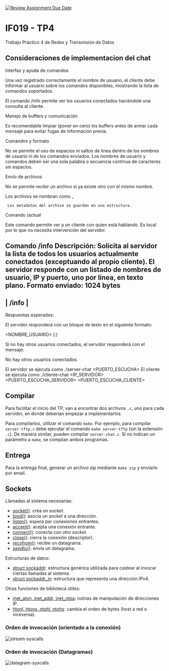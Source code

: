 [![Review Assignment Due Date](https://classroom.github.com/assets/deadline-readme-button-22041afd0340ce965d47ae6ef1cefeee28c7c493a6346c4f15d667ab976d596c.svg)](https://classroom.github.com/a/4JwrUkEc)
# IF019 - TP4

Trabajo Práctico 4 de Redes y Transmisión de Datos

## Consideraciones de implementacion del chat
Interfaz y ayuda de comandos

Una vez registrado correctamente el nombre de usuario, el cliente debe informar al usuario sobre los comandos disponibles, mostrando la lista de comandos soportados.

El comando /info permite ver los usuarios conectados haciéndole una consulta al cliente. 

Manejo de buffers y comunicación

Es recomendable limpiar (poner en cero) los buffers antes de armar cada mensaje para evitar fugas de información previa.

Comandos y formato

No se permite el uso de espacios ni saltos de línea dentro de los nombres de usuario ni de los comandos enviados. Los nombres de usuario y comandos deben ser una sola palabra o secuencia continua de caracteres sin espacios.

Envío de archivos  

No se permite recibir un archivo si ya existe otro con el mismo nombre. 


Los archivos se nombran como <nombre emisor>_<nombre archivo>

	 Los metadatos del archivo se guardan en una estructura. 

Comando /actual

Este comando permite ver a un cliente con quien está hablando. Es local por lo que no necesita intervención del servidor. 

Comando /info
Descripción:
Solicita al servidor la lista de todos los usuarios actualmente conectados (exceptuando al propio cliente). El servidor responde con un listado de nombres de usuario, IP y puerto, uno por línea, en texto plano.
Formato enviado:
1024 bytes
---------
| /info  |
---------

Respuestas esperadas:

El servidor responderá con un bloque de texto en el siguiente formato:

<NOMBRE_USUARIO> (<IP>:<PUERTO>)

Si no hay otros usuarios conectados, el servidor responderá con el mensaje:

No hay otros usuarios conectados.


El servidor se ejecuta como ./server-chat <PUERTO_ESCUCHA>
El cliente se ejecuta como ./cliente-chat <IP_SERVIDOR> <PUERTO_ESCUCHA_SERVIDOR> <PUERTO_ESCUCHA_CLIENTE>

## Compilar

Para facilitar el inicio del TP, van a encontrar dos archivos `.c`, uno para cada servidor, en donde deberían empezar a implementarlos.

Para compilarlos, utilizar el comando `make`. Por ejemplo, para compilar `server-tftp.c` debe ejecutar el comando `make server-tftp` (sin la extensión `.c`). De manera similar, pueden compilar `server-chat.c`. Si no indican un parámetro a `make`, se compilan ambos programas.

## Entrega

Para la entrega final, generar un archivo zip mediante `make zip` y enviarlo por email.

## Sockets

Llamadas al sistema necesarias:

- [socket()](https://www.man7.org/linux/man-pages/man2/socket.2.html): crea un *socket*.
- [bind()](https://man7.org/linux/man-pages/man2/bind.2.html): asocia un *socket* a una dirección.
- [listen()](https://man7.org/linux/man-pages/man2/listen.2.html): espera por conexiones entrantes.
- [accept()](https://man7.org/linux/man-pages/man2/accept.2.html): acepta una conexión entrante.
- [connect()](https://man7.org/linux/man-pages/man2/connect.2.html): conecta con otro *socket*.
- [close()](https://man7.org/linux/man-pages/man2/close.2.html): cierra la conexión (descriptor).
- [recvfrom()](https://man7.org/linux/man-pages/man2/recvmsg.2.html): recibe un datagrama.
- [sendto()](https://man7.org/linux/man-pages/man2/send.2.html): envía un datagrama.

Estructuras de datos:

- [struct sockaddr](https://man7.org/linux/man-pages/man3/sockaddr.3type.html): estructura genérica utilizada para castear al invocar ciertas llamadas al sistema.
- [struct sockaddr_in](https://man7.org/linux/man-pages/man3/sockaddr.3type.html): estructura que representa una dirección IPv4.

Otras funciones de biblioteca útiles:

- [inet_aton, inet_addr, inet_ntoa](https://man7.org/linux/man-pages/man3/inet_addr.3.html): rutinas de manipulación de direcciones IP.
- [htonl, htons, ntohl, ntohs](https://man7.org/linux/man-pages/man3/htons.3.html): cambia el orden de bytes (host a red o viceversa).

### Orden de invocación (orientado a la conexión)

![stream-syscalls](assets/stream-sockets.png)

### Orden de invocación (Datagramas)

![datagram-syscalls](assets/datagram-socket.png)

